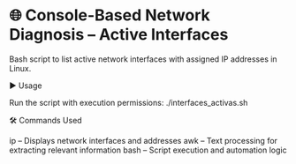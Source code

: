 # 🌐 Console-Based Network Diagnosis – Active Interfaces

Bash script to list active network interfaces with assigned IP addresses in Linux.

▶️ Usage

Run the script with execution permissions:
./interfaces_activas.sh

🛠️ Commands Used

ip – Displays network interfaces and addresses
awk – Text processing for extracting relevant information
bash – Script execution and automation logic
